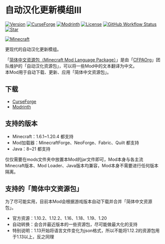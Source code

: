 # 自动汉化更新模组Ⅲ
[![Version](https://img.shields.io/github/v/release/CFPAOrg/I18nUpdateMod3?label=&logo=V&labelColor=E1F5FE&color=5D87BF&style=for-the-badge)](https://github.com/CFPAOrg/I18nUpdateMod3/tags)
[![CurseForge](https://cf.way2muchnoise.eu/short_I18nUpdateMod.svg?badge_style=for_the_badge)](https://www.curseforge.com/minecraft/mc-mods/i18nupdatemod)
[![Modrinth](https://img.shields.io/modrinth/dt/PWERr14M?label=&logo=Modrinth&labelColor=white&color=00AF5C&style=for-the-badge)](https://modrinth.com/mod/i18nupdatemod)
[![License](https://img.shields.io/github/license/CFPAOrg/I18nUpdateMod3?label=&logo=c&style=for-the-badge&color=A8B9CC&labelColor=455A64)](https://github.com/CFPAOrg/I18nUpdateMod3/blob/main/LICENSE)
[![GitHub Workflow Status](https://img.shields.io/github/actions/workflow/status/CFPAOrg/I18nUpdateMod3/beta.yml?style=for-the-badge&label=&logo=Gradle&labelColor=388E3C)](https://github.com/CFPAOrg/I18nUpdateMod3/actions)
[![Star](https://img.shields.io/github/stars/CFPAOrg/I18nUpdateMod3?label=&logo=GitHub&labelColor=black&color=FAFAFA&style=for-the-badge)](https://github.com/CFPAOrg/I18nUpdateMod3/stargazers)

[![Minecraft](https://cf.way2muchnoise.eu/versions/Minecraft_I18nUpdateMod_all.svg?badge_style=for_the_badge)](https://github.com/CFPAOrg/I18nUpdateMod3)

更现代的自动汉化更新模组。

「[简体中文资源包（Minecraft Mod Language Package）](https://github.com/CFPAOrg/Minecraft-Mod-Language-Package)」是由「[CFPAOrg](http://cfpa.team/)」团队维护的「自动汉化资源包」，可以将一些Mod中的文本翻译为中文。  
本Mod用于自动下载、更新、应用「简体中文资源包」。

## 下载
- [CurseForge](https://www.curseforge.com/minecraft/mc-mods/i18nupdatemod)
- [Modrinth](https://modrinth.com/mod/i18nupdatemod)

## 支持的版本
- Minecraft：1.6.1~1.20.4 都支持
- Mod加载器：MinecraftForge、NeoForge、Fabric、Quilt 都支持
- Java：8~21 都支持

仅仅需要在mods文件夹中放置本Mod的jar文件即可，Mod本身与各主流Minecraft版本、Mod Loader、Java版本均兼容，Mod本身不需要进行任何版本隔离。

## 支持的「简体中文资源包」
为了尽可能实用，目前本Mod会根据游戏版本自动下载并合并「简体中文资源包」。

- 官方资源：1.10.2、1.12.2、1.16、1.18、1.19、1.20
- 自动转换：会合并最近版本的一些资源包，尽可能做最大化的支持
- 特别说明：1.13开始将语言文件变化为json格式，所以不能将1.12.2的资源包用于1.13以上，反之同理